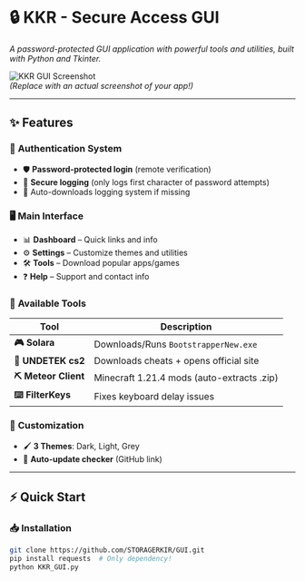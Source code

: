 # 🔒 KKR - Secure Access GUI

*A password-protected GUI application with powerful tools and utilities, built with Python and Tkinter.*

![KKR GUI Screenshot](https://via.placeholder.com/600x500)  
*(Replace with an actual screenshot of your app!)*  

---

## ✨ Features  

### 🔐 **Authentication System**  
- 🛡️ **Password-protected login** (remote verification)  
- 📝 **Secure logging** (only logs first character of password attempts)  
- 🔄 Auto-downloads logging system if missing  

### 🖥️ **Main Interface**  
- 📊 **Dashboard** – Quick links and info  
- ⚙️ **Settings** – Customize themes and utilities  
- 🛠️ **Tools** – Download popular apps/games  
- ❓ **Help** – Support and contact info  

### 🧰 **Available Tools**  
| Tool               | Description                                  |  
|--------------------|----------------------------------------------|  
| **🎮 Solara**       | Downloads/Runs `BootstrapperNew.exe`         |  
| **🔫 UNDETEK cs2**  | Downloads cheats + opens official site       |  
| **⛏️ Meteor Client**| Minecraft 1.21.4 mods (auto-extracts .zip)   |  
| **⌨️ FilterKeys**   | Fixes keyboard delay issues                  |  

### 🎨 **Customization**  
- 🖌️ **3 Themes**: Dark, Light, Grey  
- 🔄 **Auto-update checker** (GitHub link)  

---

## ⚡ **Quick Start**  

### 📥 **Installation**  
```bash
git clone https://github.com/STORAGERKIR/GUI.git
pip install requests  # Only dependency!
python KKR_GUI.py
